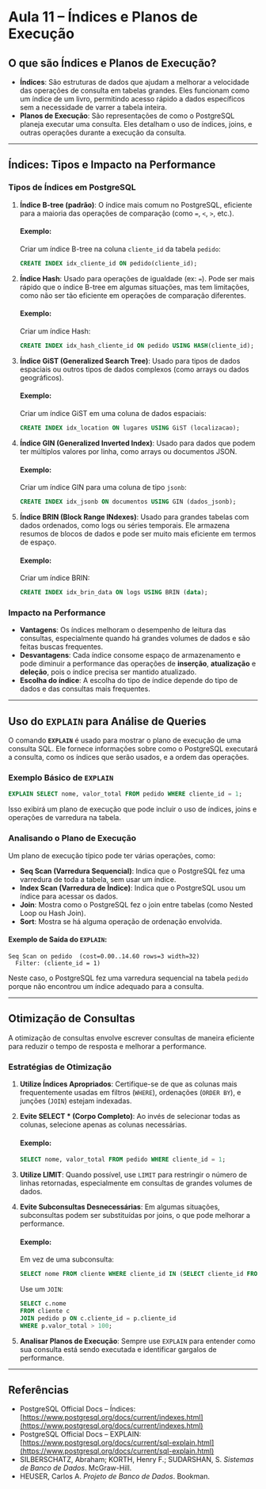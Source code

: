 # Aula 11 – Índices e Planos de Execução

## O que são Índices e Planos de Execução?

* **Índices**: São estruturas de dados que ajudam a melhorar a velocidade das operações de consulta em tabelas grandes. Eles funcionam como um índice de um livro, permitindo acesso rápido a dados específicos sem a necessidade de varrer a tabela inteira.
* **Planos de Execução**: São representações de como o PostgreSQL planeja executar uma consulta. Eles detalham o uso de índices, joins, e outras operações durante a execução da consulta.

---

## Índices: Tipos e Impacto na Performance

### Tipos de Índices em PostgreSQL

1. **Índice B-tree (padrão)**: O índice mais comum no PostgreSQL, eficiente para a maioria das operações de comparação (como `=`, `<`, `>`, etc.).

   #### Exemplo:

   Criar um índice B-tree na coluna `cliente_id` da tabela `pedido`:

   ```sql
   CREATE INDEX idx_cliente_id ON pedido(cliente_id);
   ```

2. **Índice Hash**: Usado para operações de igualdade (ex: `=`). Pode ser mais rápido que o índice B-tree em algumas situações, mas tem limitações, como não ser tão eficiente em operações de comparação diferentes.

   #### Exemplo:

   Criar um índice Hash:

   ```sql
   CREATE INDEX idx_hash_cliente_id ON pedido USING HASH(cliente_id);
   ```

3. **Índice GiST (Generalized Search Tree)**: Usado para tipos de dados espaciais ou outros tipos de dados complexos (como arrays ou dados geográficos).

   #### Exemplo:

   Criar um índice GiST em uma coluna de dados espaciais:

   ```sql
   CREATE INDEX idx_location ON lugares USING GiST (localizacao);
   ```

4. **Índice GIN (Generalized Inverted Index)**: Usado para dados que podem ter múltiplos valores por linha, como arrays ou documentos JSON.

   #### Exemplo:

   Criar um índice GIN para uma coluna de tipo `jsonb`:

   ```sql
   CREATE INDEX idx_jsonb ON documentos USING GIN (dados_jsonb);
   ```

5. **Índice BRIN (Block Range INdexes)**: Usado para grandes tabelas com dados ordenados, como logs ou séries temporais. Ele armazena resumos de blocos de dados e pode ser muito mais eficiente em termos de espaço.

   #### Exemplo:

   Criar um índice BRIN:

   ```sql
   CREATE INDEX idx_brin_data ON logs USING BRIN (data);
   ```

### Impacto na Performance

* **Vantagens**: Os índices melhoram o desempenho de leitura das consultas, especialmente quando há grandes volumes de dados e são feitas buscas frequentes.
* **Desvantagens**: Cada índice consome espaço de armazenamento e pode diminuir a performance das operações de **inserção**, **atualização** e **deleção**, pois o índice precisa ser mantido atualizado.
* **Escolha do índice**: A escolha do tipo de índice depende do tipo de dados e das consultas mais frequentes.

---

## Uso do `EXPLAIN` para Análise de Queries

O comando **`EXPLAIN`** é usado para mostrar o plano de execução de uma consulta SQL. Ele fornece informações sobre como o PostgreSQL executará a consulta, como os índices que serão usados, e a ordem das operações.

### Exemplo Básico de `EXPLAIN`

```sql
EXPLAIN SELECT nome, valor_total FROM pedido WHERE cliente_id = 1;
```

Isso exibirá um plano de execução que pode incluir o uso de índices, joins e operações de varredura na tabela.

### Analisando o Plano de Execução

Um plano de execução típico pode ter várias operações, como:

* **Seq Scan (Varredura Sequencial)**: Indica que o PostgreSQL fez uma varredura de toda a tabela, sem usar um índice.
* **Index Scan (Varredura de Índice)**: Indica que o PostgreSQL usou um índice para acessar os dados.
* **Join**: Mostra como o PostgreSQL fez o join entre tabelas (como Nested Loop ou Hash Join).
* **Sort**: Mostra se há alguma operação de ordenação envolvida.

#### Exemplo de Saída do `EXPLAIN`:

```plaintext
Seq Scan on pedido  (cost=0.00..14.60 rows=3 width=32)
  Filter: (cliente_id = 1)
```

Neste caso, o PostgreSQL fez uma varredura sequencial na tabela `pedido` porque não encontrou um índice adequado para a consulta.

---

## Otimização de Consultas

A otimização de consultas envolve escrever consultas de maneira eficiente para reduzir o tempo de resposta e melhorar a performance.

### Estratégias de Otimização

1. **Utilize Índices Apropriados**: Certifique-se de que as colunas mais frequentemente usadas em filtros (`WHERE`), ordenações (`ORDER BY`), e junções (`JOIN`) estejam indexadas.

2. **Evite SELECT \* (Corpo Completo)**: Ao invés de selecionar todas as colunas, selecione apenas as colunas necessárias.

   #### Exemplo:

   ```sql
   SELECT nome, valor_total FROM pedido WHERE cliente_id = 1;
   ```

3. **Utilize LIMIT**: Quando possível, use `LIMIT` para restringir o número de linhas retornadas, especialmente em consultas de grandes volumes de dados.

4. **Evite Subconsultas Desnecessárias**: Em algumas situações, subconsultas podem ser substituídas por joins, o que pode melhorar a performance.

   #### Exemplo:

   Em vez de uma subconsulta:

   ```sql
   SELECT nome FROM cliente WHERE cliente_id IN (SELECT cliente_id FROM pedido WHERE valor_total > 100);
   ```

   Use um `JOIN`:

   ```sql
   SELECT c.nome
   FROM cliente c
   JOIN pedido p ON c.cliente_id = p.cliente_id
   WHERE p.valor_total > 100;
   ```

5. **Analisar Planos de Execução**: Sempre use `EXPLAIN` para entender como sua consulta está sendo executada e identificar gargalos de performance.

---

## Referências

* PostgreSQL Official Docs – Índices: [https://www.postgresql.org/docs/current/indexes.html](https://www.postgresql.org/docs/current/indexes.html)
* PostgreSQL Official Docs – EXPLAIN: [https://www.postgresql.org/docs/current/sql-explain.html](https://www.postgresql.org/docs/current/sql-explain.html)
* SILBERSCHATZ, Abraham; KORTH, Henry F.; SUDARSHAN, S. *Sistemas de Banco de Dados*. McGraw-Hill.
* HEUSER, Carlos A. *Projeto de Banco de Dados*. Bookman.

